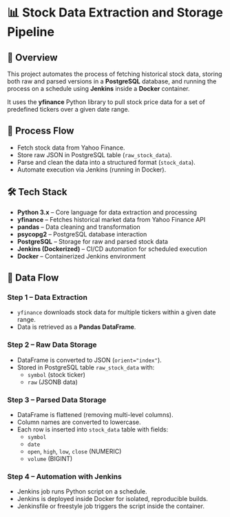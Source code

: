 # 📊 Stock Data Extraction and Storage Pipeline

## 📌 Overview
This project automates the process of fetching historical stock data, storing both raw and parsed versions in a **PostgreSQL** database, and running the process on a schedule using **Jenkins** inside a **Docker** container.

It uses the **yfinance** Python library to pull stock price data for a set of predefined tickers over a given date range.

## 🚀 Process Flow
- Fetch stock data from Yahoo Finance.
- Store raw JSON in PostgreSQL table (`raw_stock_data`).
- Parse and clean the data into a structured format (`stock_data`).
- Automate execution via Jenkins (running in Docker).

## 🛠 Tech Stack
- **Python 3.x** – Core language for data extraction and processing  
- **yfinance** – Fetches historical market data from Yahoo Finance API  
- **pandas** – Data cleaning and transformation  
- **psycopg2** – PostgreSQL database interaction  
- **PostgreSQL** – Storage for raw and parsed stock data  
- **Jenkins (Dockerized)** – CI/CD automation for scheduled execution  
- **Docker** – Containerized Jenkins environment  

## 🔄 Data Flow

### Step 1 – Data Extraction
- `yfinance` downloads stock data for multiple tickers within a given date range.  
- Data is retrieved as a **Pandas DataFrame**.

### Step 2 – Raw Data Storage
- DataFrame is converted to JSON (`orient="index"`).  
- Stored in PostgreSQL table `raw_stock_data` with:  
  - `symbol` (stock ticker)  
  - `raw` (JSONB data)  

### Step 3 – Parsed Data Storage
- DataFrame is flattened (removing multi-level columns).  
- Column names are converted to lowercase.  
- Each row is inserted into `stock_data` table with fields:  
  - `symbol`  
  - `date`  
  - `open`, `high`, `low`, `close` (NUMERIC)  
  - `volume` (BIGINT)  

### Step 4 – Automation with Jenkins
- Jenkins job runs Python script on a schedule.  
- Jenkins is deployed inside Docker for isolated, reproducible builds.  
- Jenkinsfile or freestyle job triggers the script inside the container.
